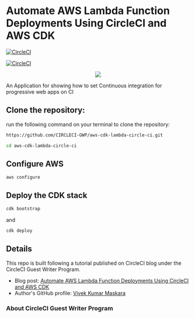 
# Automate AWS Lambda Function Deployments Using CircleCI and AWS CDK

[![CircleCI](https://circleci.com/gh/CIRCLECI-GWP/aws-cdk-lambda-circle-ci.svg?style=svg)](https://circleci.com/gh/CIRCLECI-GWP/aws-cdk-lambda-circle-ci)

[![CircleCI](https://circleci.com/gh/CIRCLECI-GWP/aws-cdk-lambda-circle-ci/tree/aws-cdk-lambda-circle-ci.svg?style=svg)](https://circleci.com/gh/CIRCLECI-GWP/aws-cdk-lambda-circle-ci)

<p align="center"><img src="https://avatars3.githubusercontent.com/u/59034516"></p>

An Application for showing how to set Continuous integration for progressive web apps on CI


## Clone the repository:

run the following command on your terminal to clone the repository:

```bash
https://github.com/CIRCLECI-GWP/aws-cdk-lambda-circle-ci.git

cd aws-cdk-lambda-circle-ci
```

## Configure AWS

```
aws configure
```

## Deploy the CDK stack

```bash
cdk bootstrap
```

and 

```bash
cdk deploy
```

## Details

This repo is built following a tutorial published on CircleCI blog under the CircleCI Guest Writer Program.

-   Blog post: [Automate AWS Lambda Function Deployments Using CircleCI and AWS CDK][blog]
-   Author's GitHub profile: [Vivek Kumar Maskara][author]

### About CircleCI Guest Writer Program
[blog]: https://circleci.com/blog/automate-aws-lambda-function-deployments-using-circleci-and-aws-cdk
[author]: https://github.com/maskaravivek